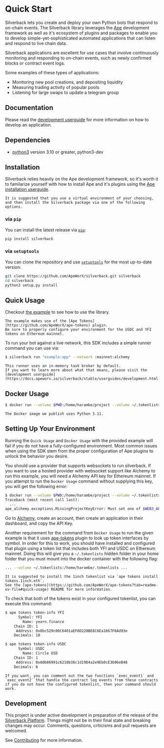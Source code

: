 # Quick Start

Silverback lets you create and deploy your own Python bots that respond to on-chain events.
The Silverback library leverages the [Ape](https://docs.apeworx.io/ape/stable/userguides/quickstart) development framework as well as it's ecosystem of plugins and packages to enable you to develop simple-yet-sophisticated automated applications that can listen and respond to live chain data.

Silverback applications are excellent for use cases that involve continuously monitoring and responding to on-chain events, such as newly confirmed blocks or contract event logs.

Some examples of these types of applications:

- Monitoring new pool creations, and depositing liquidity
- Measuring trading activity of popular pools
- Listening for large swaps to update a telegram group

## Documentation

Please read the [development userguide](https://docs.apeworx.io/silverback/stable/userguides/development.html) for more information on how to develop an application.

## Dependencies

- [python3](https://www.python.org/downloads) version 3.10 or greater, python3-dev

## Installation

Silverback relies heavily on the Ape development framework, so it's worth it to familarize yourself with how to install Ape and it's plugins using the [Ape installation userguide](https://docs.apeworx.io/ape/latest/userguides/quickstart#installation).

```{note}
It is suggested that you use a virtual environment of your choosing, and then install the Silverback package via one of the following options.
```

### via `pip`

You can install the latest release via [`pip`](https://pypi.org/project/pip/):

```bash
pip install silverback
```

### via `setuptools`

You can clone the repository and use [`setuptools`](https://github.com/pypa/setuptools) for the most up-to-date version:

```bash
git clone https://github.com/ApeWorX/silverback.git silverback
cd silverback
python3 setup.py install
```

## Quick Usage

Checkout [the example](https://github.com/ApeWorX/silverback/blob/main/example.py) to see how to use the library.

```{note}
The example makes use of the [Ape Tokens](https://github.com/ApeWorX/ape-tokens) plugin.
Be sure to properly configure your environment for the USDC and YFI tokens on Ethereum mainnet.
```

To run your bot against a live network, this SDK includes a simple runner command you can use via:

```sh
$ silverback run "example:app" --network :mainnet:alchemy
```

```{note}
This runner uses an in-memory task broker by default.
If you want to learn more about what that means, please visit the [development userguide](https://docs.apeworx.io/silverback/stable/userguides/development.html).
```

## Docker Usage

```sh
$ docker run --volume $PWD:/home/harambe/project --volume ~/.tokenlists:/home/harambe/.tokenlists apeworx/silverback:latest run "example:app" --network :mainnet
```

```{note}
The Docker image we publish uses Python 3.11.
```

## Setting Up Your Environment

Running the `Quick Usage` and `Docker Usage` with the provided example will fail if you do not have a fully-configured environment.
Most common issues when using the SDK stem from the proper configuration of Ape plugins to unlock the behavior you desire.

You should use a provider that supports websockets to run silverback.
If you want to use a hosted provider with websocket support like Alchemy to run this example, you will need a Alchemy API key for Ethereum mainnet.
If you attempt to run the `Docker Usage` command without supplying this key, you will get the following error:

```bash
$ docker run --volume $PWD:/home/harambe/project --volume ~/.tokenlists:/home/harambe/.tokenlists apeworx/silverback:latest run "example:app" --network :mainnet:alchemy
Traceback (most recent call last):
  ...
ape_alchemy.exceptions.MissingProjectKeyError: Must set one of $WEB3_ALCHEMY_PROJECT_ID, $WEB3_ALCHEMY_API_KEY, $WEB3_ETHEREUM_MAINNET_ALCHEMY_PROJECT_ID, $WEB3_ETHEREUM_MAINNET_ALCHEMY_API_KEY.
```

Go to [Alchemy](https://alchemy.com), create an account, then create an application in their dashboard, and copy the API Key.

Another requirement for the command from `Docker Usage` to run the given example is that it uses [ape-tokens](https://github.com/ApeWorX/ape-tokens) plugin to look up token interfaces by symbol.
In order for this to work, you should have installed and configured that plugin using a token list that includes both YFI and USDC on Ethereum mainnet.
Doing this will give you a `~/.tokenlists` hidden folder in your home folder that you must mount into the docker container with the following flag:

```bash
... --volume ~/.tokenlists:/home/harambe/.tokenlists ...
```

```{note}
It is suggested to install the 1inch tokenlist via `ape tokens install tokens.1inch.eth`.
See the [ape-tokens](https://github.com/ApeWorX/ape-tokens?tab=readme-ov-file#quick-usage) README for more information.
```

To check that both of the tokens exist in your configured tokenlist, you can execute this command:

```bash
$ ape tokens token-info YFI
      Symbol: YFI
        Name: yearn.finance
    Chain ID: 1
     Address: 0x0bc529c00C6401aEF6D220BE8C6Ea1667F6Ad93e
    Decimals: 18

$ ape tokens token-info USDC
      Symbol: USDC
        Name: Circle USD
    Chain ID: 1
     Address: 0xA0b86991c6218b36c1d19D4a2e9Eb0cE3606eB48
    Decimals: 6
```

```{note}
If you want, you can comment out the two functions `exec_event1` and `exec_event2` that handle the contract log events from these contracts if you do not have the configured tokenlist, then your command should work.
```

## Development

This project is under active development in preparation of the release of the [Silverback Platform](https://silverback.apeworx.io).
Things might not be in their final state and breaking changes may occur.
Comments, questions, criticisms and pull requests are welcomed.

See [Contributing](https://github.com/ApeWorX/silverback/blob/main/CONTRIBUTING.md) for more information.
